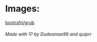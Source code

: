 # Images:
[bootra1n/grub](/png/checkra1n/bootra1n/grub.png)  
  
###### Made with ♡ by Dudeamax99 and quiprr